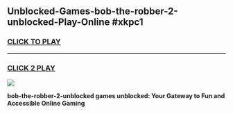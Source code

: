 
## Unblocked-Games-bob-the-robber-2-unblocked-Play-Online #xkpc1
<h3>
<a href="https://news.freeplayer.one?title=bob-the-robber-2-unblocked&ref=3">CLICK TO PLAY</a></h3>
<hr>

<h3>
<a href="https://news.freeplayer.one?title=bob-the-robber-2-unblocked&ref=3">CLICK 2 PLAY</a>
  
</h3>

<a href="https://news.freeplayer.one?title=bob-the-robber-2-unblocked&ref=3"><img src="https://clearcache.store/games.png"></a>


**bob-the-robber-2-unblocked games unblocked: Your Gateway to Fun and Accessible Online Gaming**
